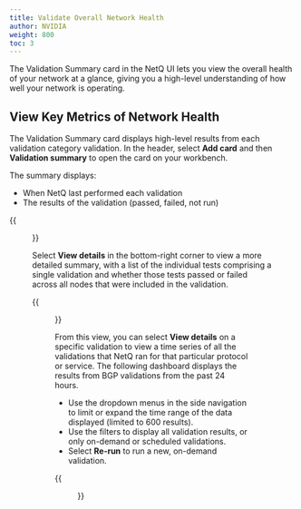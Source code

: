 ```yaml
---
title: Validate Overall Network Health
author: NVIDIA
weight: 800
toc: 3
---
```


The Validation Summary card in the NetQ UI lets you view the overall health of your network at a glance, giving you a high-level understanding of how well your network is operating. 

## View Key Metrics of Network Health

The Validation Summary card displays high-level results from each validation category validation. In the header, select **Add card** and then **Validation summary** to open the card on your workbench. 

The summary displays:

- When NetQ last performed each validation
- The results of the validation (passed, failed, not run)

{{<figure src="/images/netq/val-summary-updated-415.png" width="750">}}

Select **View details** in the bottom-right corner to view a more detailed summary, with a list of the individual tests comprising a single validation and whether those tests passed or failed across all nodes that were included in the validation.

{{<figure src="/images/netq/val-summary-full-415.png" width="1000">}}

From this view, you can select **View details** on a specific validation to view a time series of all the validations that NetQ ran for that particular protocol or service. The following dashboard displays the results from BGP validations from the past 24 hours. 

 - Use the dropdown menus in the side navigation to limit or expand the time range of the data displayed (limited to 600 results). 
 - Use the filters to display all validation results, or only on-demand or scheduled validations.
 - Select **Re-run** to run a new, on-demand validation.


{{<figure src="/images/netq/bgp-validation-415.png" width="1000">}}

